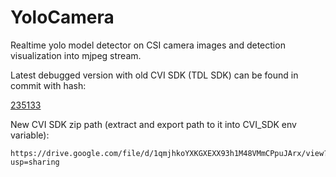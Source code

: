 # YoloCamera

Realtime yolo model detector on CSI camera images and detection visualization into mjpeg stream.

Latest debugged version with old CVI SDK (TDL SDK) can be found in commit with hash:

[235133](https://github.com/ret7020/LicheeRVNano/commit/2351336e59fd6b2000cbe44d5c2f881917d7073f)

New CVI SDK zip path (extract and export path to it into CVI_SDK env variable):

```
https://drive.google.com/file/d/1qmjhkoYXKGXEXX93h1M48VMmCPpuJArx/view?usp=sharing
```